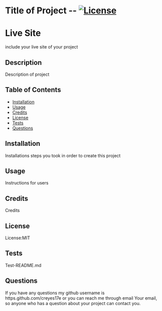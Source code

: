 # Title of Project -- [![License](https://img.shields.io/badge/license-MIT-green.svg)](https://shields.io/)

# Live Site

include your live site of your project

## Description

Description of project

## Table of Contents

- [Installation](#Installation)
- [Usage](#Usage)
- [Credits](#Credits)
- [License](#License)
- [Tests](#Tests)
- [Questions](#Questions)

## Installation

Installations steps you took in order to create this project

## Usage

Instructions for users

## Credits

Credits

## License

License:MIT

## Tests

Test-README.md

## Questions

If you have any questions my github username is https.github.com/creyes17e or you can reach me through email Your email, so anyone who has a question about your project can contact you.
